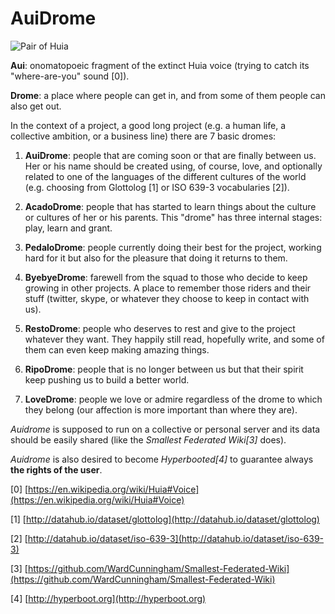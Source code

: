 # AuiDrome

![Pair of Huia](https://upload.wikimedia.org/wikipedia/commons/0/00/Huia_Buller.jpg)

**Aui**: onomatopoeic fragment of the extinct Huia voice (trying to catch its "where-are-you" sound [0]).

**Drome**: a place where people can get in, and from some of them people can also get out.

In the context of a project, a good long project (e.g. a human life, a collective ambition, or a business line) there are 7 basic dromes:

1. **AuiDrome**: people that are coming soon or that are finally between us. Her or his name should be created using, of course, love, and optionally related to one of the languages of the different cultures of the world (e.g. choosing from Glottolog [1] or ISO 639-3 vocabularies [2]).

2. **AcadoDrome**: people that has started to learn things about the culture or cultures of her or his parents. This "drome" has three internal stages: play, learn and grant.


3. **PedaloDrome**: people currently doing their best for the project, working hard for it but also for the pleasure that doing it returns to them.

4. **ByebyeDrome**: farewell from the squad to those who decide to keep growing in other projects. A place to remember those riders and their stuff (twitter, skype, or whatever they choose to keep in contact with us).

5. **RestoDrome**: people who deserves to rest and give to the project whatever they want. They happily still read, hopefully write, and some of them can even keep making amazing things.

6. **RipoDrome**: people that is no longer between us but that their spirit keep pushing us to build a better world.

7. **LoveDrome**: people we love or admire regardless of the drome to which they belong (our affection is more important than where they are).

*Auidrome* is supposed to run on a collective or personal server and its data should be easily shared (like the *Smallest Federated Wiki[3]* does).

*Auidrome* is also desired to become *Hyperbooted[4]* to guarantee always **the rights of the user**.

[0] [https://en.wikipedia.org/wiki/Huia#Voice](https://en.wikipedia.org/wiki/Huia#Voice)

[1] [http://datahub.io/dataset/glottolog](http://datahub.io/dataset/glottolog)

[2] [http://datahub.io/dataset/iso-639-3](http://datahub.io/dataset/iso-639-3)

[3] [https://github.com/WardCunningham/Smallest-Federated-Wiki](https://github.com/WardCunningham/Smallest-Federated-Wiki)

[4] [http://hyperboot.org](http://hyperboot.org)
